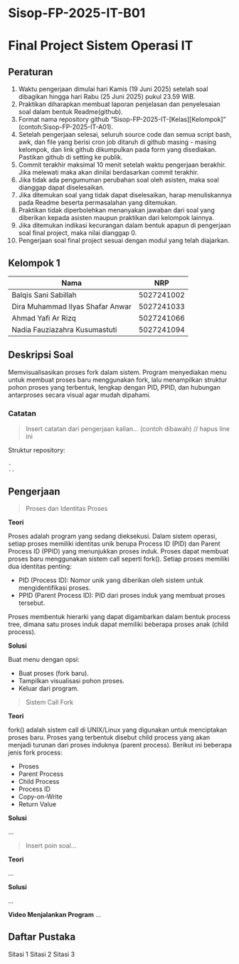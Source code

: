 # Sisop-FP-2025-IT-B01
# Final Project Sistem Operasi IT

## Peraturan
1. Waktu pengerjaan dimulai hari Kamis (19 Juni 2025) setelah soal dibagikan hingga hari Rabu (25 Juni 2025) pukul 23.59 WIB.
2. Praktikan diharapkan membuat laporan penjelasan dan penyelesaian soal dalam bentuk Readme(github).
3. Format nama repository github “Sisop-FP-2025-IT-[Kelas][Kelompok]” (contoh:Sisop-FP-2025-IT-A01).
4. Setelah pengerjaan selesai, seluruh source code dan semua script bash, awk, dan file yang berisi cron job ditaruh di github masing - masing kelompok, dan link github dikumpulkan pada form yang disediakan. Pastikan github di setting ke publik.
5. Commit terakhir maksimal 10 menit setelah waktu pengerjaan berakhir. Jika melewati maka akan dinilai berdasarkan commit terakhir.
6. Jika tidak ada pengumuman perubahan soal oleh asisten, maka soal dianggap dapat diselesaikan.
7. Jika ditemukan soal yang tidak dapat diselesaikan, harap menuliskannya pada Readme beserta permasalahan yang ditemukan.
8. Praktikan tidak diperbolehkan menanyakan jawaban dari soal yang diberikan kepada asisten maupun praktikan dari kelompok lainnya.
9. Jika ditemukan indikasi kecurangan dalam bentuk apapun di pengerjaan soal final project, maka nilai dianggap 0.
10. Pengerjaan soal final project sesuai dengan modul yang telah diajarkan.

## Kelompok 1

Nama | NRP
--- | ---
Balqis Sani Sabillah | 5027241002
Dira Muhammad Ilyas Shafar Anwar | 5027241033
Ahmad Yafi Ar Rizq | 5027241066
Nadia Fauziazahra Kusumastuti | 5027241094

## Deskripsi Soal

Memvisualisasikan proses fork dalam sistem. Program menyediakan menu untuk membuat proses baru menggunakan fork, lalu menampilkan struktur pohon proses yang terbentuk, lengkap dengan PID, PPID, dan hubungan antarproses secara visual agar mudah dipahami.

### Catatan

> Insert catatan dari pengerjaan kalian... (contoh dibawah) // hapus line ini

Struktur repository:
```
.
..
```

## Pengerjaan

> Proses dan Identitas Proses

**Teori**

Proses adalah program yang sedang dieksekusi. Dalam sistem operasi, setiap proses memiliki identitas unik berupa Process ID (PID) dan Parent Process ID (PPID) yang menunjukkan proses induk. Proses dapat membuat proses baru menggunakan sistem call seperti fork(). Setiap proses memiliki dua identitas penting:

- PID (Process ID): Nomor unik yang diberikan oleh sistem untuk mengidentifikasi proses.
- PPID (Parent Process ID): PID dari proses induk yang membuat proses tersebut.

Proses membentuk hierarki yang dapat digambarkan dalam bentuk process tree, dimana satu proses induk dapat memiliki beberapa proses anak (child process).

**Solusi**

Buat menu dengan opsi:
- Buat proses (fork baru).
- Tampilkan visualisasi pohon proses.
- Keluar dari program.


> Sistem Call Fork

**Teori**

fork() adalah sistem call di UNIX/Linux yang digunakan untuk menciptakan proses baru. Proses yang terbentuk disebut child process yang akan menjadi turunan dari proses induknya (parent process). Berikut ini beberapa jenis fork process:
- Proses
- Parent Process
- Child Process
- Process ID
- Copy-on-Write
- Return Value

**Solusi**

...

> Insert poin soal...

**Teori**

...

**Solusi**

...

**Video Menjalankan Program**
...

## Daftar Pustaka

Sitasi 1
Sitasi 2
Sitasi 3
